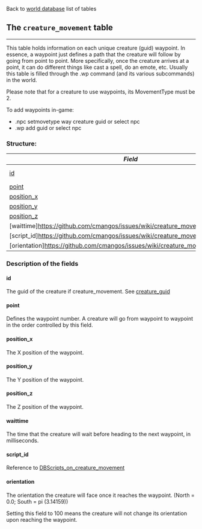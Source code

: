 Back to [world database](https://github.com/cmangos/issues/wiki/mangosdb_struct) list of tables

## The `creature_movement` table
***
This table holds information on each unique creature (guid) waypoint.  In essence, a waypoint just defines a path that the creature will follow by going from point to point. More specifically, once the creature arrives at a point, it can do different things like cast a spell, do an emote, etc. Usually this table is filled through the .wp command (and its various subcommands) in the world.

Please note that for a creature to use waypoints, its MovementType must be 2.

To add waypoints in-game:
- .npc setmovetype way creature guid or select npc
- .wp add guid or select npc

### Structure:

*Field* | *Type* | *Null* | *Key* | *Default* | *Extra*
------------ | ------------- | -----------  | -----------  | -----------  | -----------
[id](https://github.com/cmangos/issues/wiki/creature_movement#id)|int(10) unsigned|NO|PRI|0||
[point](https://github.com/cmangos/issues/wiki/creature_movement#point)|mediumint(8)|NO|PRI|0||
[position_x](https://github.com/cmangos/issues/wiki/creature_movement#position_x)|float|NO||0||
[position_y](https://github.com/cmangos/issues/wiki/creature_movement#position_y)|float|NO||0||
[position_z](https://github.com/cmangos/issues/wiki/creature_movement#position_z)|float|NO||0||
[waittime]https://github.com/cmangos/issues/wiki/creature_movement#waittime)|int(10)|NO||0||
[script_id]https://github.com/cmangos/issues/wiki/creature_movement#script_id)|mediumint(8)|NO||0||
[orientation]https://github.com/cmangos/issues/wiki/creature_movement#orentation)|float|NO||0||


### Description of the fields

#### id
The guid of the creature if creature_movement. See [creature_guid](https://github.com/cmangos/issues/wiki/creature)

#### point

Defines the waypoint number. A creature will go from waypoint to waypoint in the order controlled by this field.

#### position&#95;x

The X position of the waypoint.

#### position&#95;y

The Y position of the waypoint.

#### position&#95;z

The Z position of the waypoint.

#### waittime

The time that the creature will wait before heading to the next waypoint, in milliseconds.

#### script&#95;id

Reference to [DBScripts_on_creature_movement](https://github.com/cmangos/issues/wiki/DBScripts_on_creature_movement)

#### orientation

The orientation the creature will face once it reaches the waypoint. 
(North = 0.0; South = pi (3.14159))


Setting this field to 100 means the creature will not change its orientation upon reaching the waypoint.
